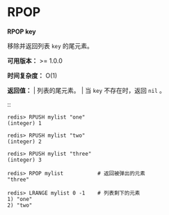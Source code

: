 # RPOP


**RPOP key**

移除并返回列表 ``key`` 的尾元素。 

**可用版本：**
    >= 1.0.0

**时间复杂度：**
    O(1)

**返回值：**
    | 列表的尾元素。
    | 当 ``key`` 不存在时，返回 ``nil`` 。

::

    redis> RPUSH mylist "one" 
    (integer) 1

    redis> RPUSH mylist "two"
    (integer) 2

    redis> RPUSH mylist "three"
    (integer) 3

    redis> RPOP mylist           # 返回被弹出的元素
    "three"

    redis> LRANGE mylist 0 -1    # 列表剩下的元素 
    1) "one"
    2) "two"
